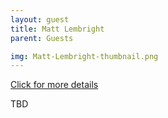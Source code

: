 ```yaml
---
layout: guest
title: Matt Lembright
parent: Guests

img: Matt-Lembright-thumbnail.png
---
```




<div class="badge-base LI-profile-badge" data-locale="en_US" data-size="medium" data-theme="light" data-type="VERTICAL" data-vanity="matt-lembright" data-version="v1"><a class="badge-base__link LI-simple-link" href="https://www.linkedin.com/in/matt-lembright?trk=profile-badge">Click for more details</a></div>


TBD
